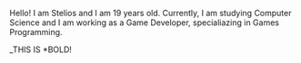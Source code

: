 Hello! I am Stelios and I am 19 years old. Currently, I am studying Computer Science and I am working as a Game Developer, specialiazing in Games Programming.

_THIS IS *BOLD!
